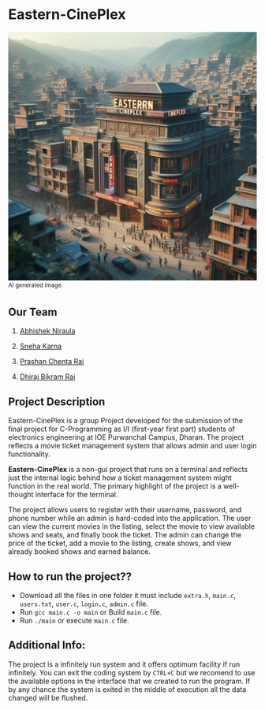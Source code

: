 # **Eastern-CinePlex** #
![Eastern Cineplex](Pic-Eastern-Cineplex.jpeg)
<sup>AI generated image.</sup>

## **Our Team** ##
1) [Abhishek Niraula](https://github.com/AbhishekNiraula)

2) [Sneha Karna](https://github.com/snehaa1278)

3) [Prashan Chenta Rai](https://github.com/PrashanRaii)

4) [Dhiraj Bikram Rai](https://github.com/hdhirajbrai17)


## **Project Description** ##

Eastern-CinePlex is a group Project developed for the submission of the final project for C-Programming as I/I (first-year first part) students of electronics engineering at IOE Purwanchal Campus, Dharan. The project reflects a movie ticket management system that allows admin and user login functionality.

**Eastern-CinePlex** is a non-gui project that runs on a terminal and reflects just the internal logic behind how a ticket management system might function in the real world. The primary highlight of the project is a well-thought interface for the terminal.

The project allows users to register with their username, password, and phone number while an admin is hard-coded into the application. The user can view the current movies in the listing, select the movie to view available shows and seats, and finally book the ticket. The admin can change the price of the ticket, add a movie to the listing, create shows, and view already booked shows and earned balance.

## How to run the project??
- Download all the files in one folder it must include `extra.h`, `main.c`, `users.txt`, `user.c`, `login.c`, `admin.c` file.
- Run `gcc main.c -o main` or Build `main.c` file.
- Run `./main` or execute `main.c` file.

## Additional Info:
The project is a infinitely run system and it offers optimum facility if run infinitely. You can exit the coding system by `CTRL+C` but we recomend to use the available options in the interface that we created to run the program. If by any chance the system is exited in the middle of execution all the data changed will be flushed.
